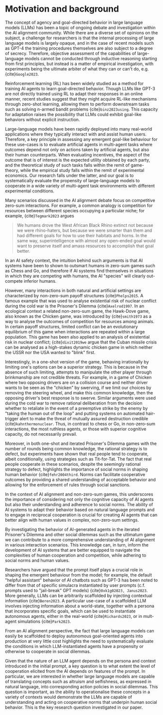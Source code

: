 
# Motivation and background

The concept of agency and goal-directed behavior in large language models
(LLMs) has been a topic of ongoing debate and investigation within the AI
alignment community. While there are a diverse set of opinions on the
subject, a challenge for researchers is that the internal processing of large
language models is largely opaque, and in the case of recent models
such as GPT-4 the training procedures themselves are also subject to a 
degree of secrecy. Therefore, objective assessment of the capabilities 
of large-language models cannot be conducted through inductive reasoning 
starting from first principles, but instead is a matter of empirical investigation, 
with experiments being the ultimate arbiter of what they can or can't do, 
e.g. {cite}`Google2023`.

Reinforcement learning (RL) has been widely studied as a method for training 
AI agents to learn goal-directed behavior. Though LLMs like
GPT-3 are not directly trained using RL to adapt their responses in an online
manner, recent studies suggest that they might acquire RL-like mechanisms
through zero-shot learning, allowing them to perform downstream tasks such as
solving n-armed bandit problems {cite}`binz2023using`. This capacity for
adaptation raises the possibility that LLMs could exhibit goal-like behaviors
without explicit instruction.

Large-language models have been rapidly deployed into many real-world
applications where they typically interact with and assist human users.
Therefore, a key principle in assessing any
emergent goal-like behaviour for these use-cases is to evaluate artificial agents in multi-agent
tasks where outcomes depend not only on actions taken by artificial agents, but
also their human counterparts. When evaluating incentives, the aspect of the outcome that is of interest is the
expected utility obtained by each party, and the theoretical study of such tasks falls
within the remit of game-theory, while the empirical study falls within the
remit of experimental economics. Our research falls under the latter, and our
goal is to systematically evaluate the propensity of large-language models to
cooperate in a wide variety of multi-agent task environments with different
experimental conditions.

Many scenarios discussed in the AI alignment debate focus on competitive zero-sum 
interactions.  For example, a common analogy is competition for resources between
different species occupying a particular niche; for example, {cite}`Tegmark2023` argues

> We humans drove the West African Black Rhino extinct not because we were rhino-haters, but because we were smarter than them and had different goals for how to use their habitats and horns. In the same way, superintelligence with almost any open-ended goal would want to preserve itself and amass resources to accomplish that goal better.

In an AI safety context, the intuition behind such arguments is that AI systems have been to shown to
outsmart humans in zero-sum games such as Chess and Go, and therefore if AI systems
find themselves in situations in which they are competing with humans, the AI "species"
will clearly out-compete inferior humans.

However, many interactions in both natural and artificial settings are characterized
by non-zero-sum payoff structures {cite}`Phelps2015`. A famous example that was
used to analyse existential risk of nuclear conflict during the cold war is the
Prisoner's Dilemma {cite}`Axelrod1997`. In an ecological context a related non-zero-sum game, the Hawk-Dove game, also
known as the Chicken game, was introduced by {cite}`smith1973` as
a way to analyse the outcomes of competition for resources among animals. In certain payoff structures, limited conflict
can be an evolutionary equilibrium of this game when interactions
are repeated within a
large population. This game has been also applied to an analysis of existential risk in nuclear
conflict; {cite}`dixit2019we` argue that the Cuban missile crisis can be analysed as a high-stakes dynamic chicken game in
which neither the USSR nor the USA wanted to "blink" first.

Interestingly, in a one-shot version of the game, behaving
irrationally by limiting one's options
can be a superior strategy. This is because in the absence of such limiting, attempts to
manipulate the other player through brinkmanship are not credible threats. For example, in a game of Chicken where two
opposing drivers are on a collision course and
neither driver wants to be seen as the "chicken" by swerving, if we limit our choices by removing the steering wheel,
and make this common knowledge, then the opposing driver's best response is to swerve. Similar arguments were used
during the cold war to remove rational deliberation from the decision whether to retaliate in the event
of a preemptive strike by the enemy by "taking the human out of the loop" and putting systems on automated
hair-trigger alert to make the threat of mutually assured destruction credible {cite}`kahnthermonuclear`. 
Thus, in contrast to chess or Go, in non-zero-sum interactions, the most ruthless agents, or those
with superior cognitive capacity, do not necessarily prevail.

Moreover, in both one-shot and iterated Prisoner's Dilemma games with the number of rounds being common
knowledge, the rational strategy is to defect, but experiments have shown that real people tend to cooperate,
albeit conditionally, using strategies such as Tit-for-Tat. The fact that real people cooperate in these scenarios,
despite the seemingly rational strategy to defect, highlights
the importance of social norms in shaping human behavior {cite}`fehr2004third`. Norms can facilitate cooperative
outcomes by providing a
shared understanding of acceptable behavior and allowing for the enforcement of rules through social sanctions.

In the context of AI alignment and non-zero-sum games, this underscores the importance of considering not only the
cognitive capacity of AI agents but also their understanding and adherence to social norms. The ability of AI systems to
adapt their behavior based on natural language prompts and to engage in reciprocal cooperation is
crucial for creating AI agents that can better align with human values in complex, non-zero-sum settings.

By investigating the behavior of AI-generated agents in the iterated Prisoner's Dilemma and other social dilemmas
such as the ultimatum game we can contribute to a more comprehensive understanding of AI alignment in various
interaction scenarios. This knowledge can, in turn, inform the development of AI systems that are better equipped to
navigate the complexities of human cooperation and competition, while adhering to social norms and human values.

Researchers have argued that the prompt itself plays a crucial role in shaping
the emergent behaviour from the model; for example, the default "helpful
assistant" behavior of AI chatbots such as
GPT-3 has been noted to differ from that of specific simulacra instantiated by
user prompts (c.f. prompts used to "jail-break" GPT models) 
{cite}`0xk1g02023, Janus2023`. More generally, LLMs can be arbitrarily
scaffolded by injecting contextual information {cite}`Beren2023`. A particular
use-case of a scaffolded LLM involves injecting information about a 
world-state, together with a persona that incorporates specific goals, 
which can be used to instantiate autonomous agents, 
either in the real-world {cite}`Richards2023`, or in mult-agent 
simulations {cite}`Park2023`.

From an AI alignment perspective, the fact that large language models can easily
be scaffolded to deploy autonomous goal-oriented agents into production at very
little cost highlights the need to systematically evaluate the conditions in which LLM-instantiated
agents have a propensity or otherwise to cooperate in social dilemmas.

Given that the nature of an LLM agent depends on the persona and context
introduced in the initial 
prompt, a key question is to what extent the level of cooperation elicited
from the AI depends on features of the prompt.  In particular, we are
interested in whether large language models are capable of translating concepts
such as altruism and selfishness, as expressed in natural language, into
corresponding action policies in social dilemmas. This question
is important, as the ability
to operationalise these concepts in a variety of contexts would demonstrate 
the LLMs are capable of understanding and acting on cooperative norms 
that underpin human social behavior.  This is the key research question
investigated in our paper.
